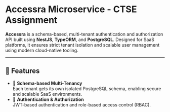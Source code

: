# Accessra Microservice - CTSE Assignment

**Accessra** is a schema-based, multi-tenant authentication and authorization API built using **NestJS**, **TypeORM**, and **PostgreSQL**. Designed for SaaS platforms, it ensures strict tenant isolation and scalable user management using modern cloud-native tooling.

---

## 🚀 Features

- 🏢 **Schema-based Multi-Tenancy**  
  Each tenant gets its own isolated PostgreSQL schema, enabling secure and scalable SaaS environments.
- 🔐 **Authentication & Authorization**  
  JWT-based authentication and role-based access control (RBAC).
